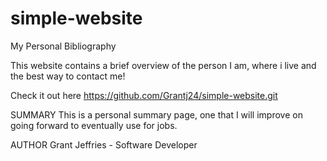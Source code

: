 # simple-website

My Personal Bibliography

This website contains a brief overview of the person I am, where i live and the best way to contact me!

Check it out here https://github.com/Grantj24/simple-website.git





SUMMARY
This is a personal summary page, one that I will improve on going forward to eventually use for jobs. 


AUTHOR
Grant Jeffries - Software Developer
